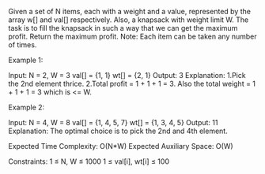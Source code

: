 Given a set of N items, each with a weight and a value, represented by the array w[] and val[] respectively. Also, a knapsack with weight limit W.
The task is to fill the knapsack in such a way that we can get the maximum profit. Return the maximum profit.
Note: Each item can be taken any number of times.

 

Example 1:

Input: N = 2, W = 3
val[] = {1, 1}
wt[] = {2, 1}
Output: 3
Explanation: 
1.Pick the 2nd element thrice.
2.Total profit = 1 + 1 + 1 = 3. Also the total 
  weight = 1 + 1 + 1  = 3 which is <= W.
 

Example 2:

Input: N = 4, W = 8
val[] = {1, 4, 5, 7}
wt[] = {1, 3, 4, 5}
Output: 11
Explanation: The optimal choice is to 
pick the 2nd and 4th element.




Expected Time Complexity: O(N*W)
Expected Auxiliary Space: O(W)

 

Constraints:
1 ≤ N, W ≤ 1000
1 ≤ val[i], wt[i] ≤ 100
